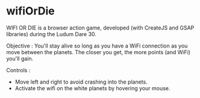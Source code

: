 # wifiOrDie
WIFI OR DIE is a browser action game, developed (with CreateJS and GSAP libraries) during the Ludum Dare 30.

Objective :
You'll stay alive so long as you have a WiFi connection as you move between the planets.
The closer you get, the more points (and WiFi) you'll gain.

Controls :
- Move left and right to avoid crashing into the planets.
- Activate the wifi on the white planets by hovering your mouse.
